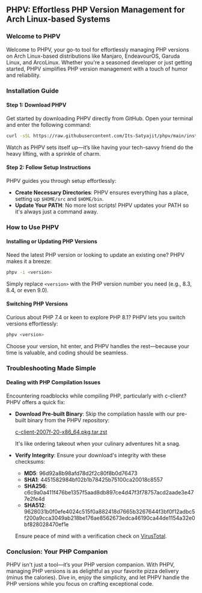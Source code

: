 ## PHPV: Effortless PHP Version Management for Arch Linux-based Systems

### Welcome to PHPV

Welcome to PHPV, your go-to tool for effortlessly managing PHP versions on Arch Linux-based distributions like Manjaro, EndeavourOS, Garuda Linux, and ArcoLinux. Whether you're a seasoned developer or just getting started, PHPV simplifies PHP version management with a touch of humor and reliability.

### Installation Guide

#### Step 1: Download PHPV

Get started by downloading PHPV directly from GitHub. Open your terminal and enter the following command:

```bash
curl -sSL https://raw.githubusercontent.com/Its-Satyajit/phpv/main/install.sh | bash
```

Watch as PHPV sets itself up—it’s like having your tech-savvy friend do the heavy lifting, with a sprinkle of charm.

#### Step 2: Follow Setup Instructions

PHPV guides you through setup effortlessly:

-   **Create Necessary Directories**: PHPV ensures everything has a place, setting up `$HOME/src` and `$HOME/bin`.
-   **Update Your PATH**: No more lost scripts! PHPV updates your PATH so it's always just a command away.

### How to Use PHPV

#### Installing or Updating PHP Versions

Need the latest PHP version or looking to update an existing one? PHPV makes it a breeze:

```bash
phpv -i <version>
```

Simply replace `<version>` with the PHP version number you need (e.g., 8.3, 8.4, or even 9.0).

#### Switching PHP Versions

Curious about PHP 7.4 or keen to explore PHP 8.1? PHPV lets you switch versions effortlessly:

```bash
phpv <version>
```

Choose your version, hit enter, and PHPV handles the rest—because your time is valuable, and coding should be seamless.

### Troubleshooting Made Simple

#### Dealing with PHP Compilation Issues

Encountering roadblocks while compiling PHP, particularly with c-client? PHPV offers a quick fix:

-   **Download Pre-built Binary**: Skip the compilation hassle with our pre-built binary from the PHPV repository:

    [c-client-2007f-20-x86_64.pkg.tar.zst](https://github.com/Its-Satyajit/phpv/blob/main/c-client/c-client-2007f-20-x86_64.pkg.tar.zst)

    It's like ordering takeout when your culinary adventures hit a snag.

-   **Verify Integrity**: Ensure your download's integrity with these checksums:

    -   **MD5**: 96d92a8b98afd78d2f2c80f8b0d76473
    -   **SHA1**: 4451582984bf02b1b78425b75100ca20018c8557
    -   **SHA256**: c6c9a0a411f476be1357f5aad8db897ce4d47f3f78757acd2aade3e477e2fe4d
    -   **SHA512**: 9628031b0f0efe4024c515f0a882418d7665b3267644f3bf0f12adbc5f200a9cca3049ab218be176ae8562673edca46190ca44de1154a32e0bf828028470ef1e

    Ensure peace of mind with a verification check on [VirusTotal](https://www.virustotal.com/gui/file/c6c9a0a411f476be1357f5aad8db897ce4d47f3f78757acd2aade3e477e2fe4d?nocache=1).

### Conclusion: Your PHP Companion

PHPV isn't just a tool—it’s your PHP version companion. With PHPV, managing PHP versions is as delightful as your favorite pizza delivery (minus the calories). Dive in, enjoy the simplicity, and let PHPV handle the PHP versions while you focus on crafting exceptional code.
